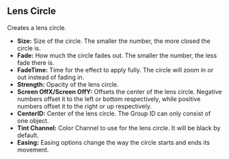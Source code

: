 ## Lens Circle
Creates a lens circle.

- **Size:** Size of the circle. The smaller the number, the more closed the circle is.
- **Fade:** How much the circle fades out. The smaller the number, the less fade there is.
- **FadeTime:** Time for the effect to apply fully. The circle will zoom in or out instead of fading in.
- **Strength:** Opacity of the lens circle.
- **Screen OffX/Screen OffY:** Offsets the center of the lens circle. Negative numbers offset it to the left or bottom respectively, while positive numbers offset it to the right or up respectively.
- **CenterID:** Center of the lens circle. The Group ID can only consist of one object.
- **Tint Channel:** Color Channel to use for the lens circle. It will be black by default.
- **Easing:** Easing options change the way the circle starts and ends its movement.